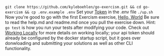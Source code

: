 `git clone https://github.com/kyleboehlen/go-exercism.git && cd go-exercism && cp .env.example .env`
Set your [Token](https://exercism.org/settings/api_cli) in the .env file
`./up.sh`
Now you're good to go with the first Exercism exercise, [Hello, World](https://exercism.org/tracks/go/exercises/hello-world)
Be sure to read the help.md and readme.md once you pull the exercise down.
Hint: `go test` is how you run your tests after modifying your code.
Check out [Working Locally](https://exercism.org/docs/using/solving-exercises/working-locally) for more details on working locally; your api token should already be configured by the docker startup script, but it goes over donwloading and submitting your solutions as well as other CLI functionality.